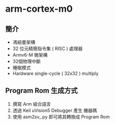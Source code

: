 # arm-cortex-m0
## 簡介
* 馮紐曼架構
* 32 位元精簡指令集 ( RISC ) 處理器
* Armv6-M 微架構
* 32個物理中斷
* 睡眠模式
* Hardware single-cycle ( 32x32 ) multiply
## Program Rom 生成方式
1. 撰寫 Arm 組合語言
2. 透過 Keil uVision5 Debugger 產生 機器碼
3. 使用 asm2sv_.py 即可將其轉換成 Program Rom

